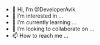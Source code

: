 - 👋 Hi, I’m @DeveloperAvik
- 👀 I’m interested in ...
- 🌱 I’m currently learning ...
- 💞️ I’m looking to collaborate on ...
- 📫 How to reach me ...

<!---
DeveloperAvik/DeveloperAvik is a ✨ special ✨ repository because its `README.md` (this file) appears on your GitHub profile.
You can click the Preview link to take a look at your changes.
--->
